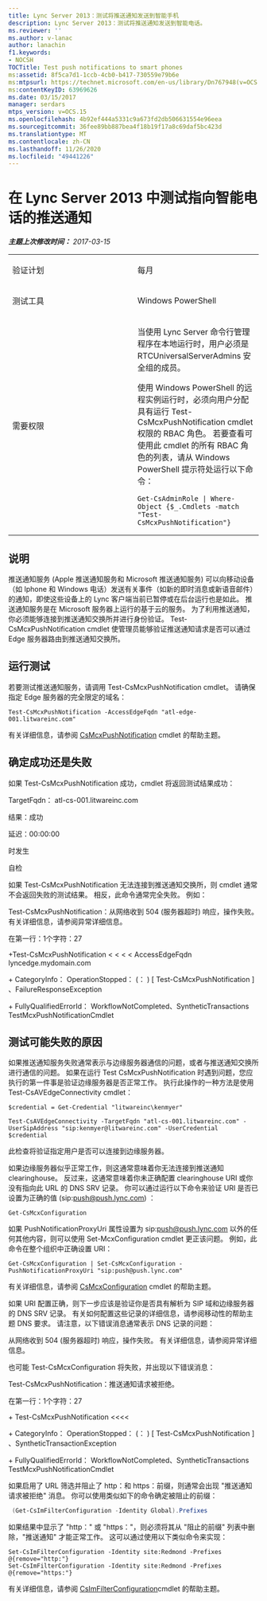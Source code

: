 ```yaml
---
title: Lync Server 2013：测试将推送通知发送到智能手机
description: Lync Server 2013：测试将推送通知发送到智能电话。
ms.reviewer: ''
ms.author: v-lanac
author: lanachin
f1.keywords:
- NOCSH
TOCTitle: Test push notifications to smart phones
ms:assetid: 8f5ca7d1-1ccb-4cb0-b417-730559e79b6e
ms:mtpsurl: https://technet.microsoft.com/en-us/library/Dn767948(v=OCS.15)
ms:contentKeyID: 63969626
ms.date: 03/15/2017
manager: serdars
mtps_version: v=OCS.15
ms.openlocfilehash: 4b92ef444a5331c9a673fd2db506631554e96eea
ms.sourcegitcommit: 36fee89bb887bea4f18b19f17a8c69daf5bc423d
ms.translationtype: MT
ms.contentlocale: zh-CN
ms.lasthandoff: 11/26/2020
ms.locfileid: "49441226"
---
```

# <a name="test-push-notifications-to-smart-phones-in-lync-server-2013"></a>在 Lync Server 2013 中测试指向智能电话的推送通知

<div data-xmlns="http://www.w3.org/1999/xhtml">

<div class="topic" data-xmlns="http://www.w3.org/1999/xhtml" data-msxsl="urn:schemas-microsoft-com:xslt" data-cs="https://msdn.microsoft.com/">

<div data-asp="https://msdn2.microsoft.com/asp">



</div>

<div id="mainSection">

<div id="mainBody">

<span> </span>

_**主题上次修改时间：** 2017-03-15_


<table>
<colgroup>
<col style="width: 50%" />
<col style="width: 50%" />
</colgroup>
<tbody>
<tr class="odd">
<td><p>验证计划</p></td>
<td><p>每月</p></td>
</tr>
<tr class="even">
<td><p>测试工具</p></td>
<td><p>Windows PowerShell</p></td>
</tr>
<tr class="odd">
<td><p>需要权限</p></td>
<td><p>当使用 Lync Server 命令行管理程序在本地运行时，用户必须是 RTCUniversalServerAdmins 安全组的成员。</p>
<p>使用 Windows PowerShell 的远程实例运行时，必须向用户分配具有运行 Test-CsMcxPushNotification cmdlet 权限的 RBAC 角色。 若要查看可使用此 cmdlet 的所有 RBAC 角色的列表，请从 Windows PowerShell 提示符处运行以下命令：</p>
<pre><code>Get-CsAdminRole | Where-Object {$_.Cmdlets -match &quot;Test-CsMcxPushNotification&quot;}</code></pre></td>
</tr>
</tbody>
</table>


<div>

## <a name="description"></a>说明

推送通知服务 (Apple 推送通知服务和 Microsoft 推送通知服务) 可以向移动设备（如 Iphone 和 Windows 电话）发送有关事件（如新的即时消息或新语音邮件）的通知，即使这些设备上的 Lync 客户端当前已暂停或在后台运行也是如此。 推送通知服务是在 Microsoft 服务器上运行的基于云的服务。 为了利用推送通知，你必须能够连接到推送通知交换所并进行身份验证。 Test-CsMcxPushNotification cmdlet 使管理员能够验证推送通知请求是否可以通过 Edge 服务器路由到推送通知交换所。

</div>

<div>

## <a name="running-the-test"></a>运行测试

若要测试推送通知服务，请调用 Test-CsMcxPushNotification cmdlet。 请确保指定 Edge 服务器的完全限定的域名：

    Test-CsMcxPushNotification -AccessEdgeFqdn "atl-edge-001.litwareinc.com"

有关详细信息，请参阅 [CsMcxPushNotification](https://docs.microsoft.com/powershell/module/skype/Test-CsMcxPushNotification) cmdlet 的帮助主题。

</div>

<div>

## <a name="determining-success-or-failure"></a>确定成功还是失败

如果 Test-CsMcxPushNotification 成功，cmdlet 将返回测试结果成功：

TargetFqdn： atl-cs-001.litwareinc.com

结果：成功

延迟：00:00:00

时发生

自检

如果 Test-CsMcxPushNotification 无法连接到推送通知交换所，则 cmdlet 通常不会返回失败的测试结果。 相反，此命令通常完全失败。 例如：

Test-CsMcxPushNotification：从网络收到 504 (服务器超时) 响应，操作失败。 有关详细信息，请参阅异常详细信息。

在第一行：1个字符：27

\+Test-CsMcxPushNotification \< \< \< \< AccessEdgeFqdn lyncedge.mydomain.com

\+ CategoryInfo： OperationStopped： (： ) \[ Test-CsMcxPushNotification \] 、FailureResponseException

\+ FullyQualifiedErrorId： WorkflowNotCompleted、SyntheticTransactions TestMcxPushNotificationCmdlet

</div>

<div>

## <a name="reasons-why-the-test-might-have-failed"></a>测试可能失败的原因

如果推送通知服务失败通常表示与边缘服务器通信的问题，或者与推送通知交换所进行通信的问题。 如果在运行 Test CsMcxPushNotification 时遇到问题，您应执行的第一件事是验证边缘服务器是否正常工作。 执行此操作的一种方法是使用 Test-CsAVEdgeConnectivity cmdlet：

    $credential = Get-Credential "litwareinc\kenmyer"
    
    Test-CsAVEdgeConnectivity -TargetFqdn "atl-cs-001.litwareinc.com" -UserSipAddress "sip:kenmyer@litwareinc.com" -UserCredential $credential

此检查将验证指定用户是否可以连接到边缘服务器。

如果边缘服务器似乎正常工作，则这通常意味着你无法连接到推送通知 clearinghouse。 反过来，这通常意味着你未正确配置 clearinghouse URI 或你没有指向此 URL 的 DNS SRV 记录。 你可以通过运行以下命令来验证 URI 是否已设置为正确的值 (sip:push@push.lync.com) ：

    Get-CsMcxConfiguration

如果 PushNotificationProxyUri 属性设置为 sip:push@push.lync.com 以外的任何其他内容，则可以使用 Set-McxConfiguration cmdlet 更正该问题。 例如，此命令在整个组织中正确设置 URI：

    Get-CsMcxConfiguration | Set-CsMcxConfiguration -PushNotificationProxyUri "sip:push@push.lync.com"

有关详细信息，请参阅 [CsMcxConfiguration](https://docs.microsoft.com/powershell/module/skype/Set-CsMcxConfiguration) cmdlet 的帮助主题。

如果 URI 配置正确，则下一步应该是验证你是否具有解析为 SIP 域和边缘服务器的 DNS SRV 记录。 有关如何配置这些记录的详细信息，请参阅移动性的帮助主题 DNS 要求。 请注意，以下错误消息通常表示 DNS 记录的问题：

从网络收到 504 (服务器超时) 响应，操作失败。 有关详细信息，请参阅异常详细信息。

也可能 Test-CsMcxConfiguration 将失败，并出现以下错误消息：

Test-CsMcxPushNotification：推送通知请求被拒绝。

在第一行：1个字符：27

\+ Test-CsMcxPushNotification \<\<\<\<

\+ CategoryInfo： OperationStopped： (： ) \[ Test-CsMcxPushNotification \] 、SyntheticTransactionException

\+ FullyQualifiedErrorId： WorkflowNotCompleted、SyntheticTransactions TestMcxPushNotificationCmdlet

如果启用了 URL 筛选并阻止了 http：和 https：前缀，则通常会出现 "推送通知请求被拒绝" 消息。 你可以使用类似如下的命令确定被阻止的前缀：

```PowerShell 
 (Get-CsImFilterConfiguration -Identity Global).Prefixes
```

如果结果中显示了 "http：" 或 "https："，则必须将其从 "阻止的前缀" 列表中删除，"推送通知" 才能正常工作。 这可以通过使用以下类似命令来实现：

    Set-CsImFilterConfiguration -Identity site:Redmond -Prefixes @{remove="http:"}
    Set-CsImFilterConfiguration -Identity site:Redmond -Prefixes @{remove="https:"}

有关详细信息，请参阅 [CsImFilterConfiguration](https://docs.microsoft.com/powershell/module/skype/Set-CsImFilterConfiguration)cmdlet 的帮助主题。

</div>

</div>

<span> </span>

</div>

</div>

</div>

